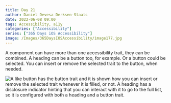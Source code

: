 ```yaml
---
title: Day 21
author: Daniel Devesa Derksen-Staats
date: 2022-06-08 09:00
tags: Accessibility, a11y
categories: ["Accessibility"]
series: ["365 Days iOS Accessibility"]
image: /Images/365DaysIOSAccessibility/image177.jpg
---
```


A component can have more than one accessibility trait, they can be combined. A heading can be a button too, for example. Or a button could be selected. You can insert or remove the selected trait to the button, when needed.

![A like button has the button trait and it is shown how you can insert or remove the selected trait whenever it is filled, or not. A heading has a disclosure indicator hinting that you can interact with it to go to the full list, so it is configured with both a heading and a button trait.](/Images/365DaysIOSAccessibility/image177.jpg)